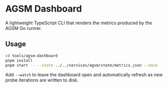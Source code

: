 # AGSM Dashboard

A lightweight TypeScript CLI that renders the metrics produced by the AGSM Go runner.

## Usage

```bash
cd tools/agsm-dashboard
pnpm install
pnpm start -- --state ../../services/agsm/state/metrics.json --once
```

Add `--watch` to leave the dashboard open and automatically refresh as new probe iterations are written to disk.
